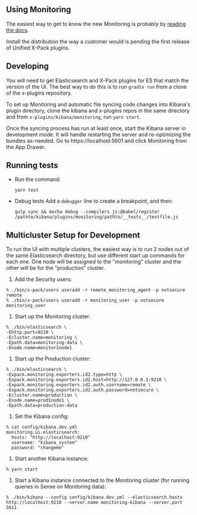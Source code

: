 ## Using Monitoring

The easiest way to get to know the new Monitoring is probably by [reading the
docs](https://github.com/elastic/x-plugins/blob/master/docs/public/marvel/index.asciidoc).

Install the distribution the way a customer would is pending the first release
of Unified X-Pack plugins.

## Developing

You will need to get Elasticsearch and X-Pack plugins for ES that match the
version of the UI. The best way to do this is to run `gradle run` from a clone
of the x-plugins repository.

To set up Monitoring and automatic file syncing code changes into Kibana's plugin
directory, clone the kibana and x-plugins repos in the same directory and from
`x-plugins/kibana/monitoring`, run `yarn start`.

Once the syncing process has run at least once, start the Kibana server in
development mode. It will handle restarting the server and re-optimizing the
bundles as-needed. Go to https://localhost:5601 and click Monitoring from the App
Drawer.

## Running tests

- Run the command:
  ```
  yarn test
  ```

- Debug tests
Add a `debugger` line to create a breakpoint, and then:

  ```
  gulp sync && mocha debug --compilers js:@babel/register /pathto/kibana/plugins/monitoring/pathto/__tests__/testfile.js
  ```

## Multicluster Setup for Development

To run the UI with multiple clusters, the easiest way is to run 2 nodes out of
the same Elasticsearch directory, but use different start up commands for each one. One
node will be assigned to the "monitoring" cluster and the other will be for the "production"
cluster.

1. Add the Security users:
  ```
  % ./bin/x-pack/users useradd -r remote_monitoring_agent -p notsecure remote
  % ./bin/x-pack/users useradd -r monitoring_user -p notsecure monitoring_user
  ```

1. Start up the Monitoring cluster:
  ```
  % ./bin/elasticsearch \
  -Ehttp.port=9210 \
  -Ecluster.name=monitoring \
  -Epath.data=monitoring-data \
  -Enode.name=monitor1node1
  ```

1. Start up the Production cluster:
  ```
  % ./bin/elasticsearch \
  -Expack.monitoring.exporters.id2.type=http \
  -Expack.monitoring.exporters.id2.host=http://127.0.0.1:9210 \
  -Expack.monitoring.exporters.id2.auth.username=remote \
  -Expack.monitoring.exporters.id2.auth.password=notsecure \
  -Ecluster.name=production \
  -Enode.name=prod1node1 \
  -Epath.data=production-data
  ```

1. Set the Kibana config:
  ```
  % cat config/kibana.dev.yml
  monitoring.ui.elasticsearch:
    hosts: "http://localhost:9210"
    username: "kibana_system"
    password: "changeme"
  ```

1. Start another Kibana instance:
  ```
  % yarn start
  ```

1. Start a Kibana instance connected to the Monitoring cluster (for running queries in Sense on Monitoring data):
  ```
  % ./bin/kibana --config config/kibana.dev.yml --elasticsearch.hosts http://localhost:9210 --server.name monitoring-kibana --server.port 5611
  ```
